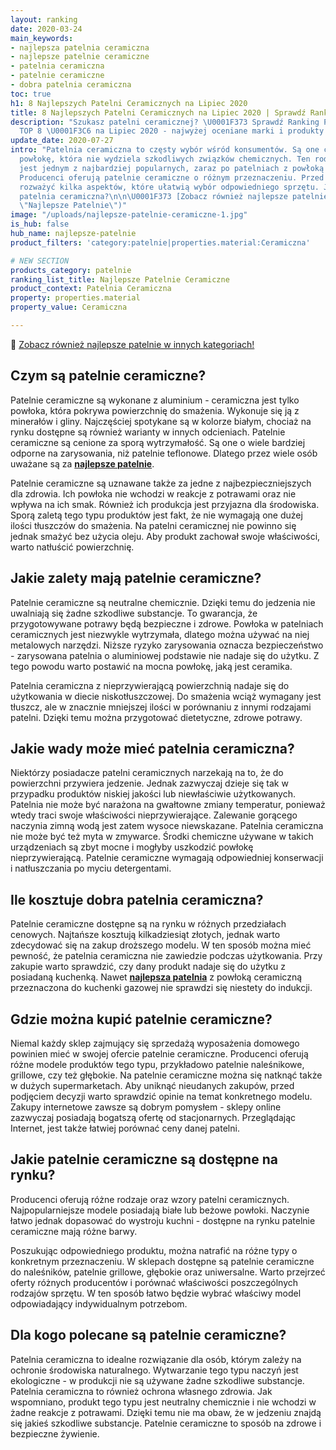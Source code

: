```yaml
---
layout: ranking
date: 2020-03-24
main_keywords:
- najlepsza patelnia ceramiczna
- najlepsze patelnie ceramiczne
- patelnia ceramiczna
- patelnie ceramiczne
- dobra patelnia ceramiczna
toc: true
h1: 8 Najlepszych Patelni Ceramicznych na Lipiec 2020
title: 8 Najlepszych Patelni Ceramicznych na Lipiec 2020 | Sprawdź Ranking
description: "Szukasz patelni ceramicznej? \U0001F373 Sprawdź Ranking Patelni Ceramicznych
  TOP 8 \U0001F3C6 na Lipiec 2020 - najwyżej oceniane marki i produkty."
update_date: 2020-07-27
intro: "Patelnia ceramiczna to częsty wybór wśród konsumentów. Są one cenione za bezpieczną
  powłokę, która nie wydziela szkodliwych związków chemicznych. Ten rodzaj patelni
  jest jednym z najbardziej popularnych, zaraz po patelniach z powłoką teflonową.
  Producenci oferują patelnie ceramiczne o różnym przeznaczeniu. Przed zakupem warto
  rozważyć kilka aspektów, które ułatwią wybór odpowiedniego sprzętu. Jaka jest najlepsza
  patelnia ceramiczna?\n\n\U0001F373 [Zobacz również najlepsze patelnie w innych kategoriach!](/pl/recenzje/najlepsze-patelnie.html
  \"Najlepsze Patelnie\")"
image: "/uploads/najlepsze-patelnie-ceramiczne-1.jpg"
is_hub: false
hub_name: najlepsze-patelnie
product_filters: 'category:patelnie|properties.material:Ceramiczna'

# NEW SECTION
products_category: patelnie
ranking_list_title: Najlepsze Patelnie Ceramiczne
product_context: Patelnia Ceramiczna
property: properties.material
property_value: Ceramiczna

---
```

🍳 [Zobacz również najlepsze patelnie w innych kategoriach!](/pl/recenzje/najlepsze-patelnie.html "Najlepsze Patelnie")

## Czym są patelnie ceramiczne?

Patelnie ceramiczne są wykonane z aluminium - ceramiczna jest tylko powłoka, która pokrywa powierzchnię do smażenia. Wykonuje się ją z minerałów i gliny. Najczęściej spotykane są w kolorze białym, chociaż na rynku dostępne są również warianty w innych odcieniach. Patelnie ceramiczne są cenione za sporą wytrzymałość. Są one o wiele bardziej odporne na zarysowania, niż patelnie teflonowe. Dlatego przez wiele osób uważane są za [**najlepsze patelnie**](/pl/recenzje/najlepsze-patelnie.html "Najlepsze Patelnie").

Patelnie ceramiczne są uznawane także za jedne z najbezpieczniejszych dla zdrowia. Ich powłoka nie wchodzi w reakcje z potrawami oraz nie wpływa na ich smak. Również ich produkcja jest przyjazna dla środowiska. Sporą zaletą tego typu produktów jest fakt, że nie wymagają one dużej ilości tłuszczów do smażenia. Na patelni ceramicznej nie powinno się jednak smażyć bez użycia oleju. Aby produkt zachował swoje właściwości, warto natłuścić powierzchnię.

## Jakie zalety mają patelnie ceramiczne?

Patelnie ceramiczne są neutralne chemicznie. Dzięki temu do jedzenia nie uwalniają się żadne szkodliwe substancje. To gwarancja, że przygotowywane potrawy będą bezpieczne i zdrowe. Powłoka w patelniach ceramicznych jest niezwykle wytrzymała, dlatego można używać na niej metalowych narzędzi. Niższe ryzyko zarysowania oznacza bezpieczeństwo - zarysowana patelnia o aluminiowej podstawie nie nadaje się do użytku. Z tego powodu warto postawić na mocna powłokę, jaką jest ceramika.

Patelnia ceramiczna z nieprzywierającą powierzchnią nadaje się do użytkowania w diecie niskotłuszczowej. Do smażenia wciąż wymagany jest tłuszcz, ale w znacznie mniejszej ilości w porównaniu z innymi rodzajami patelni. Dzięki temu można przygotować dietetyczne, zdrowe potrawy.

## Jakie wady może mieć patelnia ceramiczna?

Niektórzy posiadacze patelni ceramicznych narzekają na to, że do powierzchni przywiera jedzenie. Jednak zazwyczaj dzieje się tak w przypadku produktów niskiej jakości lub niewłaściwie użytkowanych. Patelnia nie może być narażona na gwałtowne zmiany temperatur, ponieważ wtedy traci swoje właściwości nieprzywierające. Zalewanie gorącego naczynia zimną wodą jest zatem wysoce niewskazane. Patelnia ceramiczna nie może być też myta w zmywarce. Środki chemiczne używane w takich urządzeniach są zbyt mocne i mogłyby uszkodzić powłokę nieprzywierającą. Patelnie ceramiczne wymagają odpowiedniej konserwacji i natłuszczania po myciu detergentami.

## Ile kosztuje dobra patelnia ceramiczna?

Patelnie ceramiczne dostępne są na rynku w różnych przedziałach cenowych. Najtańsze kosztują kilkadziesiąt złotych, jednak warto zdecydować się na zakup droższego modelu. W ten sposób można mieć pewność, że patelnia ceramiczna nie zawiedzie podczas użytkowania. Przy zakupie warto sprawdzić, czy dany produkt nadaje się do użytku z posiadaną kuchenką. Nawet [**najlepsza patelnia**](/pl/recenzje/najlepsze-patelnie.html "Najlepsze Patelnie") z powłoką ceramiczną przeznaczona do kuchenki gazowej nie sprawdzi się niestety do indukcji.

## Gdzie można kupić patelnie ceramiczne?

Niemal każdy sklep zajmujący się sprzedażą wyposażenia domowego powinien mieć w swojej ofercie patelnie ceramiczne. Producenci oferują różne modele produktów tego typu, przykładowo patelnie naleśnikowe, grillowe, czy też głębokie. Na patelnie ceramiczne można się natknąć także w dużych supermarketach. Aby uniknąć nieudanych zakupów, przed podjęciem decyzji warto sprawdzić opinie na temat konkretnego modelu. Zakupy internetowe zawsze są dobrym pomysłem - sklepy online zazwyczaj posiadają bogatszą ofertę od stacjonarnych. Przeglądając Internet, jest także łatwiej porównać ceny danej patelni.

## Jakie patelnie ceramiczne są dostępne na rynku?

Producenci oferują różne rodzaje oraz wzory patelni ceramicznych. Najpopularniejsze modele posiadają białe lub beżowe powłoki. Naczynie łatwo jednak dopasować do wystroju kuchni - dostępne na rynku patelnie ceramiczne mają różne barwy.

Poszukując odpowiedniego produktu, można natrafić na różne typy o konkretnym przeznaczeniu. W sklepach dostępne są patelnie ceramiczne do naleśników, patelnie grillowe, głębokie oraz uniwersalne. Warto przejrzeć oferty różnych producentów i porównać właściwości poszczególnych rodzajów sprzętu. W ten sposób łatwo będzie wybrać właściwy model odpowiadający indywidualnym potrzebom.

## Dla kogo polecane są patelnie ceramiczne?

Patelnia ceramiczna to idealne rozwiązanie dla osób, którym zależy na ochronie środowiska naturalnego. Wytwarzanie tego typu naczyń jest ekologiczne - w produkcji nie są używane żadne szkodliwe substancje. Patelnia ceramiczna to również ochrona własnego zdrowia. Jak wspomniano, produkt tego typu jest neutralny chemicznie i nie wchodzi w żadne reakcje z potrawami. Dzięki temu nie ma obaw, że w jedzeniu znajdą się jakieś szkodliwe substancje. Patelnie ceramiczne to sposób na zdrowe i bezpieczne żywienie.